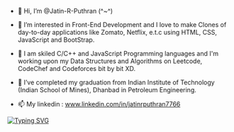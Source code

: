 - 👋 Hi, I’m @Jatin-R-Puthran (^~^)

- 👀 I’m interested in Front-End Development and I love to make Clones of day-to-day applications like Zomato, Netflix, e.t.c using HTML, CSS, JavaScript and BootStrap.

- 👀 I am skiled C/C++ and JavaScript Programming languages and I'm working upon my Data Structures and Algorithms on Leetcode, CodeChef and Codeforces bit by bit XD.

- 🌱 I’ve completed my graduation from Indian Institute of Technology (Indian School of Mines), Dhanbad in Petroleum Engineering.

- 📫 My linkedin : www.linkedin.com/in/jatinrputhran7766



[![Typing SVG](https://readme-typing-svg.herokuapp.com/?lines=First+line+of+text;Second+line+of+text)](https://git.io/typing-svg)

<!---
Jatin-R-Puthran/Jatin-R-Puthran is a ✨ special ✨ repository because its `README.md` (this file) appears on your GitHub profile.
You can click the Preview link to take a look at your changes.
--->
